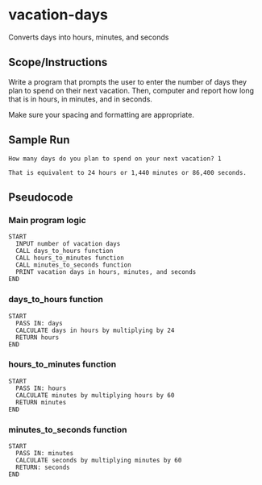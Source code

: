 # vacation-days
 Converts days into hours, minutes, and seconds

## Scope/Instructions
Write a program that prompts the user to enter the number of days they plan to spend on their next vacation. Then, computer and report how long that is in hours, in minutes, and in seconds.

Make sure your spacing and formatting are appropriate.

## Sample Run
    How many days do you plan to spend on your next vacation? 1

    That is equivalent to 24 hours or 1,440 minutes or 86,400 seconds.

## Pseudocode
### Main program logic
    START
      INPUT number of vacation days
      CALL days_to_hours function
      CALL hours_to_minutes function
      CALL minutes_to_seconds function
      PRINT vacation days in hours, minutes, and seconds
    END

### days_to_hours function
    START
      PASS IN: days
      CALCULATE days in hours by multiplying by 24
      RETURN hours
    END

### hours_to_minutes function
    START
      PASS IN: hours
      CALCULATE minutes by multiplying hours by 60
      RETURN minutes
    END

### minutes_to_seconds function
    START
      PASS IN: minutes
      CALCULATE seconds by multiplying minutes by 60
      RETURN: seconds
    END
